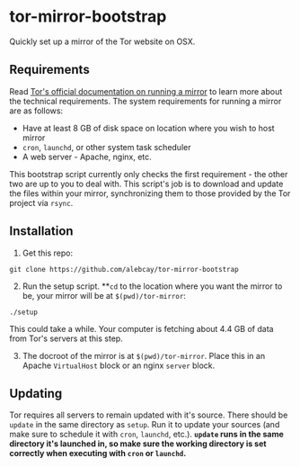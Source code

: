 tor-mirror-bootstrap
====================

Quickly set up a mirror of the Tor website on OSX.

## Requirements

Read [Tor's official documentation on running a mirror](https://www.torproject.org/docs/running-a-mirror.html.en) to learn more about the technical requirements. The system requirements for running a mirror are as follows:

* Have at least 8 GB of disk space on location where you wish to host mirror
* `cron`, `launchd`, or other system task scheduler
* A web server - Apache, nginx, etc.

This bootstrap script currently only checks the first requirement - the other two are up to you to deal with. This script's job is to download and update the files within your mirror, synchronizing them to those provided by the Tor project via `rsync`.

## Installation

1. Get this repo:
```
git clone https://github.com/alebcay/tor-mirror-bootstrap
```

2. Run the setup script. **`cd` to the location where you want the mirror to be, your mirror will be at `$(pwd)/tor-mirror`:
```
./setup
```
This could take a while. Your computer is fetching about 4.4 GB of data from Tor's servers at this step.

3. The docroot of the mirror is at `$(pwd)/tor-mirror`. Place this in an Apache `VirtualHost` block or an nginx `server` block.

## Updating

Tor requires all servers to remain updated with it's source. There should be `update` in the same directory as `setup`. Run it to update your sources (and make sure to schedule it with `cron`, `launchd`, etc.). **`update` runs in the same directory it's launched in, so make sure the working directory is set correctly when executing with `cron` or `launchd`.**
